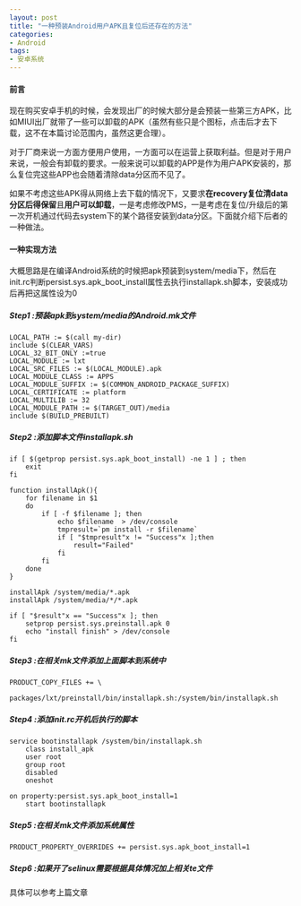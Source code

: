 ```yaml
---
layout: post
title: "一种预装Android用户APK且复位后还存在的方法"
categories:
- Android
tags:
- 安卓系统
---
```


#### 前言
现在购买安卓手机的时候，会发现出厂的时候大部分是会预装一些第三方APK，比如MIUI出厂就带了一些可以卸载的APK（虽然有些只是个图标，点击后才去下载，这不在本篇讨论范围内，虽然这更合理）。

对于厂商来说一方面方便用户使用，一方面可以在运营上获取利益。但是对于用户来说，一般会有卸载的要求。一般来说可以卸载的APP是作为用户APK安装的，那么复位完这些APP也会随着清除data分区而不见了。

如果不考虑这些APK得从网络上去下载的情况下，又要求**在recovery复位清data分区后得保留**且**用户可以卸载**，一是考虑修改PMS，一是考虑在复位/升级后的第一次开机通过代码去system下的某个路径安装到data分区。下面就介绍下后者的一种做法。


#### 一种实现方法
大概思路是在编译Android系统的时候把apk预装到system/media下，然后在init.rc判断persist.sys.apk_boot_install属性去执行installapk.sh脚本，安装成功后再把这属性设为0

##### Step1 :预装apk到system/media的Android.mk文件
```
LOCAL_PATH := $(call my-dir)
include $(CLEAR_VARS)
LOCAL_32_BIT_ONLY :=true
LOCAL_MODULE := lxt
LOCAL_SRC_FILES := $(LOCAL_MODULE).apk
LOCAL_MODULE_CLASS := APPS
LOCAL_MODULE_SUFFIX := $(COMMON_ANDROID_PACKAGE_SUFFIX)
LOCAL_CERTIFICATE := platform
LOCAL_MULTILIB := 32
LOCAL_MODULE_PATH := $(TARGET_OUT)/media
include $(BUILD_PREBUILT)
```

##### Step2 :添加脚本文件installapk.sh
```
if [ $(getprop persist.sys.apk_boot_install) -ne 1 ] ; then
    exit
fi

function installApk(){
	for filename in $1
	do
		if [ -f $filename ]; then
			echo $filename  > /dev/console
			tmpresult=`pm install -r $filename`
			if [ "$tmpresult"x != "Success"x ];then
				result="Failed"
			fi
		fi
	done
}

installApk /system/media/*.apk
installApk /system/media/*/*.apk

if [ "$result"x == "Success"x ]; then
    setprop persist.sys.preinstall.apk 0
    echo "install finish" > /dev/console
fi
```

##### Step3 :在相关mk文件添加上面脚本到系统中
```
PRODUCT_COPY_FILES += \
    packages/lxt/preinstall/bin/installapk.sh:/system/bin/installapk.sh
```

##### Step4 :添加init.rc开机后执行的脚本
```
service bootinstallapk /system/bin/installapk.sh
    class install_apk
    user root
    group root
    disabled
    oneshot

on property:persist.sys.apk_boot_install=1
    start bootinstallapk
```

##### Step5 :在相关mk文件添加系统属性
```
PRODUCT_PROPERTY_OVERRIDES += persist.sys.apk_boot_install=1
```

##### Step6 :如果开了selinux需要根据具体情况加上相关te文件
具体可以参考上篇文章



